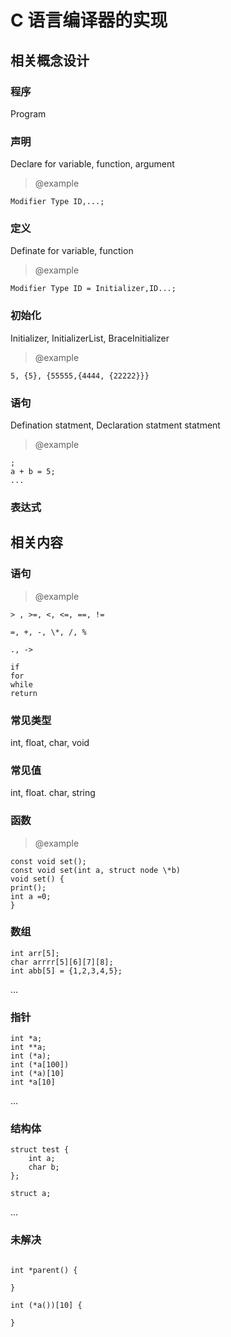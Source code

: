 # C 语言编译器的实现

## 相关概念设计

### 程序

Program

### 声明

Declare for variable, function, argument

> @example
```
Modifier Type ID,...;
```

### 定义

Definate for variable, function

> @example
```
Modifier Type ID = Initializer,ID...;
```

### 初始化

Initializer, InitializerList, BraceInitializer

> @example
```
5, {5}, {55555,{4444, {22222}}}
```

### 语句

Defination statment, Declaration statment statment

> @example
```
;
a + b = 5;
...
```

### 表达式

## 相关内容

### 语句

> @example
```
> , >=, <, <=, ==, !=

=, +, -, \*, /, %

., ->

if
for
while
return
```

### 常见类型

int, float, char, void

### 常见值

int, float. char, string

### 函数

> @example
```
const void set();
const void set(int a, struct node \*b)
void set() {
print();
int a =0;
}
```
### 数组
```
int arr[5];
char arrrr[5][6][7][8];
int abb[5] = {1,2,3,4,5};
```
...

### 指针
```
int *a;
int **a;
int (*a);
int (*a[100])
int (*a)[10]
int *a[10]
```
...

### 结构体
```
struct test {
    int a;
    char b;
};

struct a;
```
...


### 未解决

```

int *parent() {
    
}

int (*a())[10] {

}
```